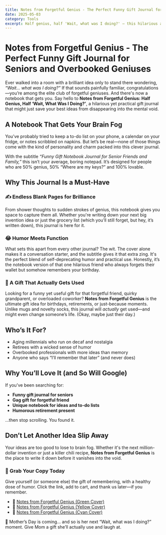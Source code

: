 ```yaml
---
title: Notes from Forgetful Genius - The Perfect Funny Gift Journal for Seniors and Overbooked Geniuses
date: 2025-05-03
category: Tools
excerpt: Half genius, half 'Wait, what was I doing?' — this hilarious and surprisingly practical notebook is the perfect gift for forgetful friends, aging millennials, or anyone battling brain fog with a sense of humor. Jot down your brilliance before it disappears!
---
```


# Notes from Forgetful Genius - The Perfect Funny Gift Journal for Seniors and Overbooked Geniuses

Ever walked into a room with a brilliant idea only to stand there wondering, *“Wait… what was I doing?”* If that sounds painfully familiar, congratulations—you’re among the elite club of forgetful geniuses. And there's now a notebook that gets you. Say hello to **Notes from Forgetful Genius: Half Genius, Half ‘Wait, What Was I Doing?’**, a hilarious yet practical gift journal that might just save your best ideas from disappearing into the mental void.

## A Notebook That Gets Your Brain Fog

You’ve probably tried to keep a to-do list on your phone, a calendar on your fridge, or notes scribbled on napkins. But let’s be real—none of those things come with the kind of personality and charm packed into this clever journal.

With the subtitle *“Funny Gift Notebook Journal for Senior Friends and Family,”* this isn’t your average, boring notepad. It’s designed for people who are 50% genius, 50% “Where are my keys?” and 100% lovable.

## Why This Journal Is a Must-Have

### ✍️ Endless Blank Pages for Brilliance

From shower thoughts to sudden strokes of genius, this notebook gives you space to capture them all. Whether you're writing down your next big invention idea or just the grocery list (which you’ll still forget, but hey, it’s written down), this journal is here for it.

### 😂 Humor Meets Function

What sets this apart from every other journal? The wit. The cover alone makes it a conversation starter, and the subtitle gives it that extra zing. It's the perfect blend of self-deprecating humor and practical use. Honestly, it’s the notebook version of that one hilarious friend who always forgets their wallet but somehow remembers your birthday.

### 🎁 A Gift That Actually Gets Used

Looking for a funny yet useful gift for that forgetful friend, quirky grandparent, or overloaded coworker? **Notes from Forgetful Genius** is the ultimate gift idea for birthdays, retirements, or just-because moments. Unlike mugs and novelty socks, this journal will *actually* get used—and might even change someone’s life. (Okay, maybe just their day.)

## Who’s It For?

- Aging millennials who run on decaf and nostalgia  
- Retirees with a wicked sense of humor  
- Overbooked professionals with more ideas than memory  
- Anyone who says “I’ll remember that later” (and never does)

## Why You’ll Love It (and So Will Google)

If you’ve been searching for:

- **Funny gift journal for seniors**  
- **Gag gift for forgetful friend**  
- **Unique notebook for ideas and to-do lists**  
- **Humorous retirement present**  

...then stop scrolling. You found it.

## Don’t Let Another Idea Slip Away

Your ideas are too good to lose to brain fog. Whether it's the next million-dollar invention or just a killer chili recipe, **Notes from Forgetful Genius** is the place to write it down before it vanishes into the void.

### 🛒 Grab Your Copy Today

Give yourself (or someone else) the gift of remembering, with a healthy dose of humor. Click the link, add to cart, and thank us later—if you remember.

- 💚 [Notes from Forgetful Genius (Green Cover)](https://www.amazon.com/dp/B0F6XZTZ1D)
- 💛 [Notes from Forgetful Genius (Yellow Cover)](https://www.amazon.com/dp/B0F6BWPT6M)
- 💙 [Notes from Forgetful Genius (Cyan Cover)](https://www.amazon.com/dp/B0F6MLSGB1)

🌸 Mother’s Day is coming… and so is her next “Wait, what was I doing?” moment.
Give Mom a gift she’ll actually use and laugh at.